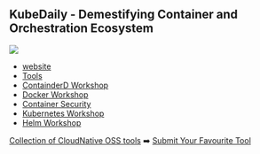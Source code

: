 ## KubeDaily - Demestifying Container and Orchestration Ecosystem
![](https://github.com/kubernetesdaily/kubernetesdaily.github.io/blob/3ad4c118e4e2c7bc361e5521206a634f6e0b4e29/assets/images/kubedaily.png)
- [website](https://kubedaily.com)
- [Tools](https://kubedaily.com/cloudnativetools/)
- [ContainderD Workshop](https://kubedaily.com/docs/containerd/)
- [Docker Workshop](https://kubedaily.com/docs/docker/)
- [Container Security](https://kubedaily.com/docs/containersecurity/)
- [Kubernetes Workshop](https://kubedaily.com/docs/kubernetes/)
- [Helm Workshop](https://kubedaily.com/docs/helm/) 

[Collection of CloudNative OSS tools](https://github.com/kubernetesdaily/cloudnativetools) 
➡️ [Submit Your Favourite Tool](https://forms.gle/oEnLicsNtsdpRRHN8)
